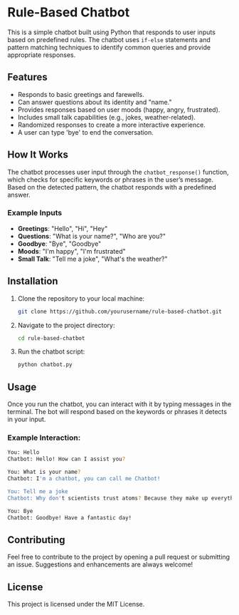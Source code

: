 # Rule-Based Chatbot

This is a simple chatbot built using Python that responds to user inputs based on predefined rules. The chatbot uses `if-else` statements and pattern matching techniques to identify common queries and provide appropriate responses.

## Features

- Responds to basic greetings and farewells.
- Can answer questions about its identity and "name."
- Provides responses based on user moods (happy, angry, frustrated).
- Includes small talk capabilities (e.g., jokes, weather-related).
- Randomized responses to create a more interactive experience.
- A user can type 'bye' to end the conversation.

## How It Works

The chatbot processes user input through the `chatbot_response()` function, which checks for specific keywords or phrases in the user’s message. Based on the detected pattern, the chatbot responds with a predefined answer.

### Example Inputs

- **Greetings**: "Hello", "Hi", "Hey"
- **Questions**: "What is your name?", "Who are you?"
- **Goodbye**: "Bye", "Goodbye"
- **Moods**: "I'm happy", "I'm frustrated"
- **Small Talk**: "Tell me a joke", "What's the weather?"

## Installation

1. Clone the repository to your local machine:

   ```bash
   git clone https://github.com/yourusername/rule-based-chatbot.git
   ```

2. Navigate to the project directory:

   ```bash
   cd rule-based-chatbot
   ```

3. Run the chatbot script:

   ```bash
   python chatbot.py
   ```

## Usage

Once you run the chatbot, you can interact with it by typing messages in the terminal. The bot will respond based on the keywords or phrases it detects in your input.

### Example Interaction:

```bash
You: Hello
Chatbot: Hello! How can I assist you?

You: What is your name?
Chatbot: I'm a chatbot, you can call me Chatbot!

You: Tell me a joke
Chatbot: Why don't scientists trust atoms? Because they make up everything!

You: Bye
Chatbot: Goodbye! Have a fantastic day!
```

## Contributing

Feel free to contribute to the project by opening a pull request or submitting an issue. Suggestions and enhancements are always welcome!

## License

This project is licensed under the MIT License.
